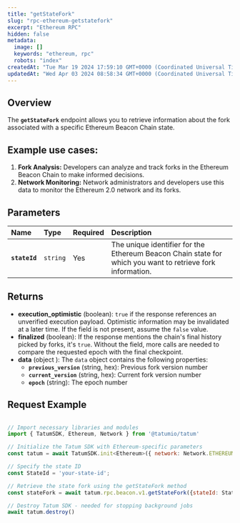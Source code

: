 ```yaml
---
title: "getStateFork"
slug: "rpc-ethereum-getstatefork"
excerpt: "Ethereum RPC"
hidden: false
metadata: 
  image: []
  keywords: "ethereum, rpc"
  robots: "index"
createdAt: "Tue Mar 19 2024 17:59:10 GMT+0000 (Coordinated Universal Time)"
updatedAt: "Wed Apr 03 2024 08:58:34 GMT+0000 (Coordinated Universal Time)"
---
```

## Overview

The **`getStateFork`** endpoint allows you to retrieve information about the fork associated with a specific Ethereum Beacon Chain state.

## Example use cases:

1. **Fork Analysis:** Developers can analyze and track forks in the Ethereum Beacon Chain to make informed decisions.
2. **Network Monitoring:** Network administrators and developers use this data to monitor the Ethereum 2.0 network and its forks.

## Parameters

| Name          | Type     | Required | Description                                                                                                |
| :------------ | :------- | :------- | :--------------------------------------------------------------------------------------------------------- |
| **`stateId`** | `string` | Yes      | The unique identifier for the Ethereum Beacon Chain state for which you want to retrieve fork information. |

## Returns

- **execution_optimistic** (boolean): `true` if the response references an unverified execution payload. Optimistic information may be invalidated at a later time. If the field is not present, assume the `false` value.
- **finalized** (boolean): If the response mentions the chain's final history picked by forks, it's `true`. Without the field, more calls are needed to compare the requested epoch with the final checkpoint.
- **data**  (object ): The `data` object contains the following properties:
  - **`previous_version`** (string, hex): Previous fork version number
  - **`current_version`** (string, hex): Current fork version number
  - **`epoch`** (string): The epoch number

## Request Example

```Text cURL

```
```javascript JS SDK
// Import necessary libraries and modules
import { TatumSDK, Ethereum, Network } from '@tatumio/tatum'

// Initialize the Tatum SDK with Ethereum-specific parameters
const tatum = await TatumSDK.init<Ethereum>({ network: Network.ETHEREUM })

// Specify the state ID
const StateId = 'your-state-id';

// Retrieve the state fork using the getStateFork method
const stateFork = await tatum.rpc.beacon.v1.getStateFork({stateId: StateId});

// Destroy Tatum SDK - needed for stopping background jobs
await tatum.destroy()
```
